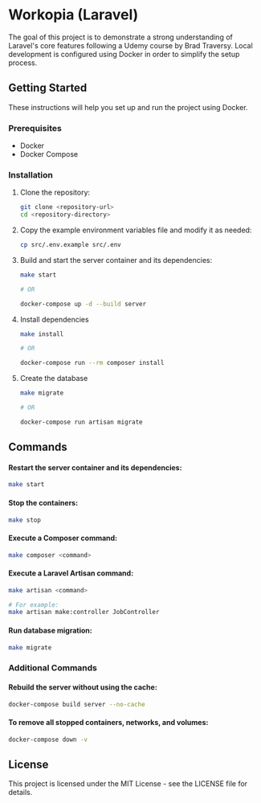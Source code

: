 # Workopia (Laravel)

The goal of this project is to demonstrate a strong understanding of Laravel's core features following a Udemy course by Brad Traversy. Local development is configured using Docker in order to simplify the setup process.

## Getting Started

These instructions will help you set up and run the project using Docker.

### Prerequisites

- Docker
- Docker Compose

### Installation

1. Clone the repository:
    ```sh
    git clone <repository-url>
    cd <repository-directory>
    ```

2. Copy the example environment variables file and modify it as needed:
    ```sh
    cp src/.env.example src/.env
    ```

3. Build and start the server container and its dependencies:
    ```sh
    make start
    
    # OR

    docker-compose up -d --build server
    ```

4. Install dependencies
    ```sh
    make install
    
    # OR

    docker-compose run --rm composer install

4. Create the database
    ```sh
    make migrate
    
    # OR

    docker-compose run artisan migrate
    ```

## Commands

#### Restart the server container and its dependencies:
```sh
make start
```

#### Stop the containers:
```sh
make stop
```

#### Execute a Composer command:
```sh
make composer <command>
```

#### Execute a Laravel Artisan command:
```sh
make artisan <command>

# For example:
make artisan make:controller JobController
```

#### Run database migration:
```sh
make migrate
```

### Additional Commands

#### Rebuild the server without using the cache:
```sh
docker-compose build server --no-cache
```

#### To remove all stopped containers, networks, and volumes:
```sh
docker-compose down -v
```

## License

This project is licensed under the MIT License - see the LICENSE file for details.